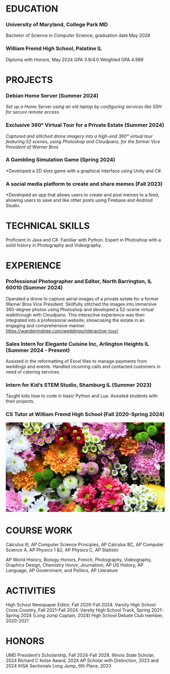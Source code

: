 # EDUCATION
### University of Maryland, College Park MD
Bachelor of Science in Computer Science, graduation date May 2028

### William Fremd High School, Palatine IL
Diploma with Honors, May 2024            GPA 3.9/4.0          Weighted GPA 4.989

# PROJECTS
### Debian Home Server (Summer 2024)
*Set up a Home Server using an old laptop by configuring services like SSH for secure remote access*

### Exclusive 360° Virtual Tour for a Private Estate (Summer 2024)
*Captured and stitched drone imagery into a high-end 360° virtual tour featuring 52 scenes, using Photoshop and Cloudpano, for the former Vice President of Warner Bros*

### A Gambling Simulation Game (Spring 2024) 
*Developed a 2D slots game with a graphical interface using Unity and C#.

### A social media platform to create and share memes (Fall 2023) 
*Developed an app that allows users to create and post memes to a feed, allowing users to save and like other posts using Firebase and Andriod Studio.

# TECHNICAL SKILLS
Proficient in Java and C#. Familiar with Python. Expert in Photoshop with a solid history in Photography and Videography.

# EXPERIENCE
### Professional Photographer and Editor, North Barrington, IL 60010 (Summer 2024)
Operated a drone to capture aerial images of a private estate for a former Warner Bros Vice President. Skillfully stitched the images into immersive 360-degree photos using Photoshop and developed a 52-scene virtual walkthrough with Cloudpano. This interactive experience was then integrated into a professional website, showcasing the estate in an engaging and comprehensive manner. https://wanderingtree.com/weddings/interactive-tour/

### Sales Intern for Elegante Cuisine Inc, Arlington Heights IL (Summer 2024 - Present)
Assisted in the reformatting of Excel files to manage payments from weddings and events. Handled incoming calls and contacted customers in need of catering services.  

### Intern for Kid’s STEM Studio, Shamburg IL (Summer 2023)
Taught kids how to code in basic Python and Lua. Assisted students with their projects.  

### CS Tutor at William Fremd High School (Fall 2020-Spring 2024)

![flowers](https://github.com/JoshuaZheng0/JoshuaZheng0.github.io/blob/main/assets/img/Birthday-Flowers-Colors.jpg?raw=true)


# COURSE WORK
Calculus III, AP Computer Science Principles, AP Calculus BC, AP Computer Science A, AP Physics 1 &2, AP Physics C, AP Statistic

AP World History, Biology Honors, French, Photography, Videography, Graphics Design, Chemistry Honor, Journalism, AP US History, AP Language, AP Government, and Politics, AP Literature

# ACTIVITIES
High School Newspaper Editor, Fall 2020-Fall 2024.
Varsity High School Cross Country, Fall 2021-Fall 2024. 
Varsity High School Track, Spring 2021-Spring 2024 (Long Jump Captain, 2024)
High School Debate Club member, 2020-2021

# HONORS
UMD President’s Scholarship, Fall 2024-Fall 2028.
Illinois State Scholar, 2024
Richard C Kolze Award, 2024
AP Scholar with Distinction, 2023 and 2024
IHSA Sectionals Long Jump, 6th Place, 2023
